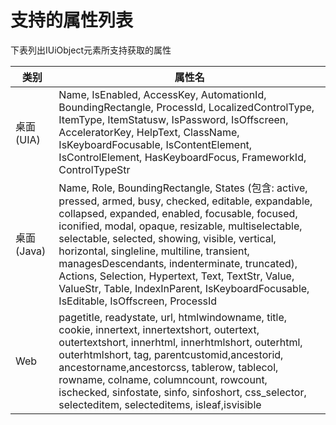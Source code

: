 # 支持的属性列表

下表列出IUiObject元素所支持获取的属性

| 类别 | 属性名 |
| --- | ---|
| <div style="width:40pt">桌面 <br>(UIA)</div> |Name, IsEnabled, AccessKey, AutomationId, BoundingRectangle,  ProcessId, LocalizedControlType, ItemType, ItemStatusw, IsPassword, IsOffscreen, AcceleratorKey, HelpText, ClassName, IsKeyboardFocusable, IsContentElement, IsControlElement, HasKeyboardFocus, FrameworkId, ControlTypeStr |
| 桌面<br>(Java)|Name, Role, BoundingRectangle, States (包含: active, pressed, armed, busy, checked, editable, expandable, collapsed, expanded, enabled, focusable, focused, iconified, modal, opaque, resizable, multiselectable, selectable, selected, showing, visible, vertical, horizontal, singleline, multiline, transient, managesDescendants, indenterminate, truncated), Actions, Selection, Hypertext, Text, TextStr, Value, ValueStr, Table, IndexInParent, IsKeyboardFocusable, IsEditable, IsOffscreen, ProcessId |
| Web |pagetitle, readystate, url, htmlwindowname, title, cookie, innertext, innertextshort, outertext, outertextshort, innerhtml, innerhtmlshort, outerhtml, outerhtmlshort, tag, parentcustomid,ancestorid, ancestorname,ancestorcss, tablerow, tablecol, rowname, colname, columncount, rowcount, ischecked, sinfostate, sinfo, sinfoshort, css_selector, selecteditem, selecteditems, isleaf,isvisible|
